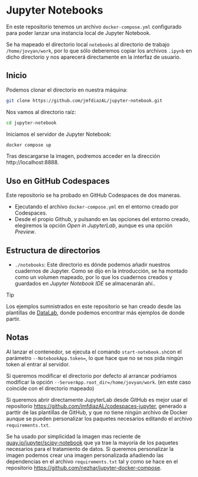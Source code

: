 #  Jupyter Notebooks

En este repositorio tenemos un archivo `docker-compose.yml` configurado para poder lanzar una instancia local de Jupyter Notebook.

Se ha mapeado el directorio local `notebooks` al directorio de trabajo `/home/jovyan/work`, por lo que sólo deberemos copiar los archivos `.ipynb` en dicho directorio y nos aparecerá directamente en la interfaz de usuario.

## Inicio

Podemos clonar el directorio en nuestra máquina:

```bash
git clone https://github.com/jmfdiazAL/jupyter-notebook.git
```

Nos vamos al directorio raíz:

```bash
cd jupyter-notebook
```

Iniciamos el servidor de Jupyter Notebook:

```bash
docker compose up
```

Tras descargarse la imagen, podremos acceder en la dirección http://localhost:8888.

## Uso en GitHub Codespaces

Este repositorio se ha probado en GitHub Codespaces de dos maneras.

 - Ejecutando el archivo `docker-compose.yml` en el entorno creado por Codespaces.
 - Desde el propio Github, y pulsando en las opciones del entorno creado, elegiremos la opción *Open in JupyterLab*, aunque es una opción *Preview*.

## Estructura de directorios
  
-  `./notebooks`: Este directorio es dónde podemos añadir nuestros cuadernos de Jupyter. Como se dijo en la introducción, se ha montado como un volumen mapeado, por lo que los cuadernos creados y guardados en *Jupyter Notebook IDE* se almacenarán ahí..

> [!TIP]
> Los ejemplos sumnistrados en este repositorio se han creado desde las plantillas de [DataLab](https://www.datacamp.com/datalab), donde podemos encontrar más ejemplos de donde partir.

## Notas

Al lanzar el contenedor, se ejecuta el comando `start-notebook.sh`con el parámetro `--NotebookApp.token=`, lo que hace que no se nos pida ningún token al entrar al servidor.

Si queremos modificar el directorio por defecto al arrancar podríamos modificar la opción `--ServerApp.root_dir=/home/jovyan/work`. (en este caso coincide con el directorio mapeado)

Si queremos abrir directamente JupyterLab desde GitHub es mejor usar el repositorio https://github.com/jmfdiazAL/codespaces-jupyter, generado a parttir de las plantillas de GitHub, y que no tiene ningún archivo de Docker aunque se pueden personalizar los paquetes necesarios editando el archivo `requirements.txt`.

Se ha usado por simplicidad la imagen mas reciente de [quay.io/jupyter/scipy-notebook][1] que ya trae la mayoría de los paquetes necesarios para el tratamiento de datos. Si queremos personalizar la imagen podemos crear una imagen personalizada añadiendo las dependencias en el archivo `requirements.txt` tal y como se hace en el repositorio https://github.com/nezhar/jupyter-docker-compose.

[1]: https://jupyter-docker-stacks.readthedocs.io/en/latest/using/selecting.html#jupyter-scipy-notebook